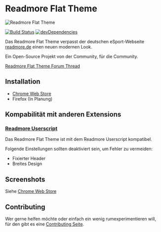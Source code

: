 # Readmore Flat Theme
![Readmore Flat Theme](http://i.imgur.com/QFimj0c.png)

[![Build Status](https://travis-ci.org/timche/readmore-flat-theme.svg?branch=master)](https://travis-ci.org/timche/readmore-flat-theme)
[![devDependencies](https://david-dm.org/timche/readmore-flat-theme/dev-status.svg)](https://david-dm.org/timche/readmore-flat-theme#info=devDependencies)

Das Readmore Flat Theme verpasst der deutschen eSport-Webseite [readmore.de](http://www.readmore.de) einen neuen modernen Look.

Ein Open-Source Projekt von der Community, für die Community.

[Readmore Flat Theme Forum Thread](http://www.readmore.de/forums/91-technik/60-software/139913-readmore-flat-theme-v0-0-3-chrome-only)

## Installation
* [Chrome Web Store](https://chrome.google.com/webstore/detail/readmore-flat-theme/ocmchkcmbgeceokandifjnbadnajeljk)
* Firefox (In Planung)

## Kompabilität mit anderen Extensions
### [Readmore Userscript](https://github.com/thextor/readmore-userscript)
Das Readmore Flat Theme ist mit dem Readmore Userscript kompatibel.

Folgende Einstellungen sollten deaktiviert sein, um Fehler zu vermeiden:
* Fixierter Header
* Breites Design

## Screenshots
Siehe [Chrome Web Store](https://chrome.google.com/webstore/detail/readmore-flat-theme/ocmchkcmbgeceokandifjnbadnajeljk)

## Contributing
Wer gerne helfen möchte oder einfach ein wenig rumexperimentieren will, für den gibt es eine [Contributing Seite](https://github.com/timche/readmore-flat-theme/blob/master/CONTRIBUTING.md).
